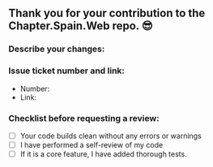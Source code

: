 ## Thank you for your contribution to the Chapter.Spain.Web repo. :sunglasses:

### Describe your changes:

### Issue ticket number and link:

- Number:
- Link:

### Checklist before requesting a review:

- [ ] Your code builds clean without any errors or warnings
- [ ] I have performed a self-review of my code
- [ ] If it is a core feature, I have added thorough tests.
